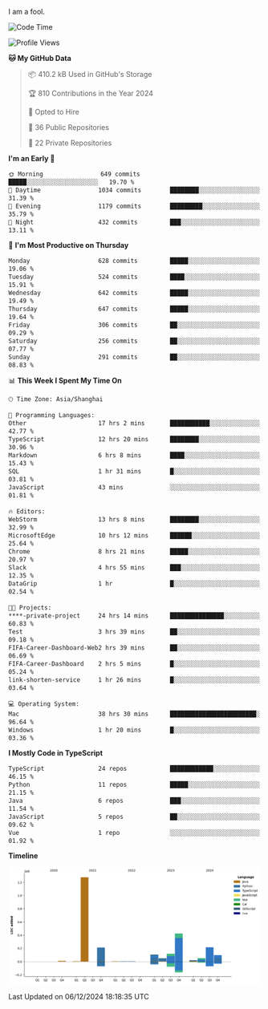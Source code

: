 I am a fool.

<!--START_SECTION:waka-->
![Code Time](http://img.shields.io/badge/Code%20Time-2%2C214%20hrs%2023%20mins-blue)

![Profile Views](http://img.shields.io/badge/Profile%20Views-1-blue)

**🐱 My GitHub Data** 

> 📦 410.2 kB Used in GitHub's Storage 
 > 
> 🏆 810 Contributions in the Year 2024
 > 
> 💼 Opted to Hire
 > 
> 📜 36 Public Repositories 
 > 
> 🔑 22 Private Repositories 
 > 
**I'm an Early 🐤** 

```text
🌞 Morning                649 commits         █████░░░░░░░░░░░░░░░░░░░░   19.70 % 
🌆 Daytime                1034 commits        ████████░░░░░░░░░░░░░░░░░   31.39 % 
🌃 Evening                1179 commits        █████████░░░░░░░░░░░░░░░░   35.79 % 
🌙 Night                  432 commits         ███░░░░░░░░░░░░░░░░░░░░░░   13.11 % 
```
📅 **I'm Most Productive on Thursday** 

```text
Monday                   628 commits         █████░░░░░░░░░░░░░░░░░░░░   19.06 % 
Tuesday                  524 commits         ████░░░░░░░░░░░░░░░░░░░░░   15.91 % 
Wednesday                642 commits         █████░░░░░░░░░░░░░░░░░░░░   19.49 % 
Thursday                 647 commits         █████░░░░░░░░░░░░░░░░░░░░   19.64 % 
Friday                   306 commits         ██░░░░░░░░░░░░░░░░░░░░░░░   09.29 % 
Saturday                 256 commits         ██░░░░░░░░░░░░░░░░░░░░░░░   07.77 % 
Sunday                   291 commits         ██░░░░░░░░░░░░░░░░░░░░░░░   08.83 % 
```


📊 **This Week I Spent My Time On** 

```text
🕑︎ Time Zone: Asia/Shanghai

💬 Programming Languages: 
Other                    17 hrs 2 mins       ███████████░░░░░░░░░░░░░░   42.77 % 
TypeScript               12 hrs 20 mins      ████████░░░░░░░░░░░░░░░░░   30.96 % 
Markdown                 6 hrs 8 mins        ████░░░░░░░░░░░░░░░░░░░░░   15.43 % 
SQL                      1 hr 31 mins        █░░░░░░░░░░░░░░░░░░░░░░░░   03.81 % 
JavaScript               43 mins             ░░░░░░░░░░░░░░░░░░░░░░░░░   01.81 % 

🔥 Editors: 
WebStorm                 13 hrs 8 mins       ████████░░░░░░░░░░░░░░░░░   32.99 % 
MicrosoftEdge            10 hrs 12 mins      ██████░░░░░░░░░░░░░░░░░░░   25.64 % 
Chrome                   8 hrs 21 mins       █████░░░░░░░░░░░░░░░░░░░░   20.97 % 
Slack                    4 hrs 55 mins       ███░░░░░░░░░░░░░░░░░░░░░░   12.35 % 
DataGrip                 1 hr                █░░░░░░░░░░░░░░░░░░░░░░░░   02.54 % 

🐱‍💻 Projects: 
****-private-project     24 hrs 14 mins      ███████████████░░░░░░░░░░   60.83 % 
Test                     3 hrs 39 mins       ██░░░░░░░░░░░░░░░░░░░░░░░   09.18 % 
FIFA-Career-Dashboard-Web2 hrs 39 mins       ██░░░░░░░░░░░░░░░░░░░░░░░   06.69 % 
FIFA-Career-Dashboard    2 hrs 5 mins        █░░░░░░░░░░░░░░░░░░░░░░░░   05.24 % 
link-shorten-service     1 hr 26 mins        █░░░░░░░░░░░░░░░░░░░░░░░░   03.64 % 

💻 Operating System: 
Mac                      38 hrs 30 mins      ████████████████████████░   96.64 % 
Windows                  1 hr 20 mins        █░░░░░░░░░░░░░░░░░░░░░░░░   03.36 % 
```

**I Mostly Code in TypeScript** 

```text
TypeScript               24 repos            ████████████░░░░░░░░░░░░░   46.15 % 
Python                   11 repos            █████░░░░░░░░░░░░░░░░░░░░   21.15 % 
Java                     6 repos             ███░░░░░░░░░░░░░░░░░░░░░░   11.54 % 
JavaScript               5 repos             ██░░░░░░░░░░░░░░░░░░░░░░░   09.62 % 
Vue                      1 repo              ░░░░░░░░░░░░░░░░░░░░░░░░░   01.92 % 
```



**Timeline**

![Lines of Code chart](https://raw.githubusercontent.com/VeejaLiu/VeejaLiu/master/assets/bar_graph.png)


 Last Updated on 06/12/2024 18:18:35 UTC
<!--END_SECTION:waka-->
